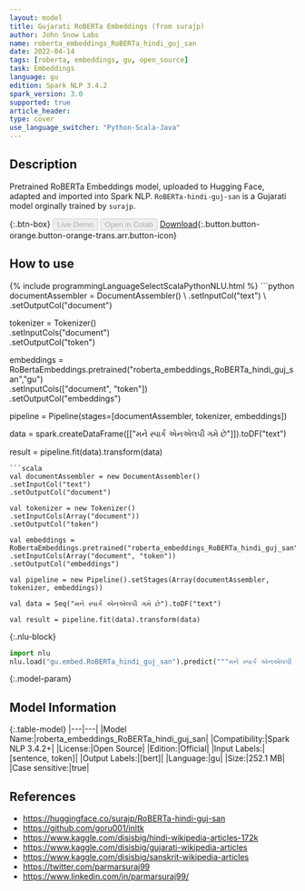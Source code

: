 ```yaml
---
layout: model
title: Gujarati RoBERTa Embeddings (from surajp)
author: John Snow Labs
name: roberta_embeddings_RoBERTa_hindi_guj_san
date: 2022-04-14
tags: [roberta, embeddings, gu, open_source]
task: Embeddings
language: gu
edition: Spark NLP 3.4.2
spark_version: 3.0
supported: true
article_header:
type: cover
use_language_switcher: "Python-Scala-Java"
---
```


## Description

Pretrained RoBERTa Embeddings model, uploaded to Hugging Face, adapted and imported into Spark NLP. `RoBERTa-hindi-guj-san` is a Gujarati model orginally trained by `surajp`.

{:.btn-box}
<button class="button button-orange" disabled>Live Demo</button>
<button class="button button-orange" disabled>Open in Colab</button>
[Download](https://s3.amazonaws.com/auxdata.johnsnowlabs.com/public/models/roberta_embeddings_RoBERTa_hindi_guj_san_gu_3.4.2_3.0_1649948207679.zip){:.button.button-orange.button-orange-trans.arr.button-icon}

## How to use



<div class="tabs-box" markdown="1">
{% include programmingLanguageSelectScalaPythonNLU.html %}
```python
documentAssembler = DocumentAssembler() \
.setInputCol("text") \
.setOutputCol("document")

tokenizer = Tokenizer() \
.setInputCols("document") \
.setOutputCol("token")

embeddings = RoBertaEmbeddings.pretrained("roberta_embeddings_RoBERTa_hindi_guj_san","gu") \
.setInputCols(["document", "token"]) \
.setOutputCol("embeddings")

pipeline = Pipeline(stages=[documentAssembler, tokenizer, embeddings])

data = spark.createDataFrame([["મને સ્પાર્ક એનએલપી ગમે છે"]]).toDF("text")

result = pipeline.fit(data).transform(data)
```
```scala
val documentAssembler = new DocumentAssembler() 
.setInputCol("text") 
.setOutputCol("document")

val tokenizer = new Tokenizer() 
.setInputCols(Array("document"))
.setOutputCol("token")

val embeddings = RoBertaEmbeddings.pretrained("roberta_embeddings_RoBERTa_hindi_guj_san","gu") 
.setInputCols(Array("document", "token")) 
.setOutputCol("embeddings")

val pipeline = new Pipeline().setStages(Array(documentAssembler, tokenizer, embeddings))

val data = Seq("મને સ્પાર્ક એનએલપી ગમે છે").toDF("text")

val result = pipeline.fit(data).transform(data)
```


{:.nlu-block}
```python
import nlu
nlu.load("gu.embed.RoBERTa_hindi_guj_san").predict("""મને સ્પાર્ક એનએલપી ગમે છે""")
```

</div>

{:.model-param}
## Model Information

{:.table-model}
|---|---|
|Model Name:|roberta_embeddings_RoBERTa_hindi_guj_san|
|Compatibility:|Spark NLP 3.4.2+|
|License:|Open Source|
|Edition:|Official|
|Input Labels:|[sentence, token]|
|Output Labels:|[bert]|
|Language:|gu|
|Size:|252.1 MB|
|Case sensitive:|true|

## References

- https://huggingface.co/surajp/RoBERTa-hindi-guj-san
- https://github.com/goru001/inltk
- https://www.kaggle.com/disisbig/hindi-wikipedia-articles-172k
- https://www.kaggle.com/disisbig/gujarati-wikipedia-articles
- https://www.kaggle.com/disisbig/sanskrit-wikipedia-articles
- https://twitter.com/parmarsuraj99
- https://www.linkedin.com/in/parmarsuraj99/